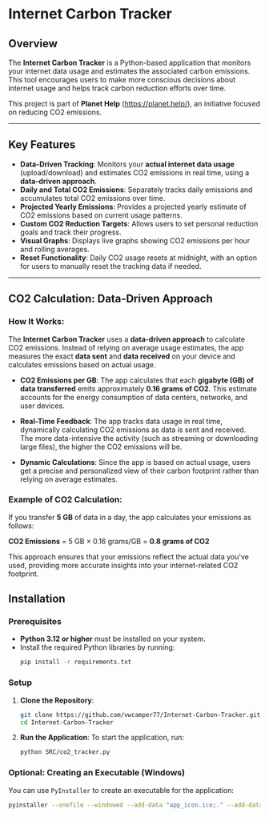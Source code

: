 # Internet Carbon Tracker

## Overview
The **Internet Carbon Tracker** is a Python-based application that monitors your internet data usage and estimates the associated carbon emissions. This tool encourages users to make more conscious decisions about internet usage and helps track carbon reduction efforts over time.

This project is part of **Planet Help** (https://planet.help/), an initiative focused on reducing CO2 emissions.

---

## Key Features
- **Data-Driven Tracking**: Monitors your **actual internet data usage** (upload/download) and estimates CO2 emissions in real time, using a **data-driven approach**.
- **Daily and Total CO2 Emissions**: Separately tracks daily emissions and accumulates total CO2 emissions over time.
- **Projected Yearly Emissions**: Provides a projected yearly estimate of CO2 emissions based on current usage patterns.
- **Custom CO2 Reduction Targets**: Allows users to set personal reduction goals and track their progress.
- **Visual Graphs**: Displays live graphs showing CO2 emissions per hour and rolling averages.
- **Reset Functionality**: Daily CO2 usage resets at midnight, with an option for users to manually reset the tracking data if needed.

---

## CO2 Calculation: Data-Driven Approach

### How It Works:
The **Internet Carbon Tracker** uses a **data-driven approach** to calculate CO2 emissions. Instead of relying on average usage estimates, the app measures the exact **data sent** and **data received** on your device and calculates emissions based on actual usage.

- **CO2 Emissions per GB**: The app calculates that each **gigabyte (GB) of data transferred** emits approximately **0.16 grams of CO2**. This estimate accounts for the energy consumption of data centers, networks, and user devices.
  
- **Real-Time Feedback**: The app tracks data usage in real time, dynamically calculating CO2 emissions as data is sent and received. The more data-intensive the activity (such as streaming or downloading large files), the higher the CO2 emissions will be.

- **Dynamic Calculations**: Since the app is based on actual usage, users get a precise and personalized view of their carbon footprint rather than relying on average estimates.

### Example of CO2 Calculation:
If you transfer **5 GB** of data in a day, the app calculates your emissions as follows:

**CO2 Emissions** = 5 GB × 0.16 grams/GB = **0.8 grams of CO2**

This approach ensures that your emissions reflect the actual data you've used, providing more accurate insights into your internet-related CO2 footprint.

## Installation

### Prerequisites
- **Python 3.12 or higher** must be installed on your system.
- Install the required Python libraries by running:
    ```bash
    pip install -r requirements.txt
    ```

### Setup
1. **Clone the Repository**:
    ```bash
    git clone https://github.com/vwcamper77/Internet-Carbon-Tracker.git
    cd Internet-Carbon-Tracker
    ```

2. **Run the Application**:
    To start the application, run:
    ```bash
    python SRC/co2_tracker.py
    ```

### Optional: Creating an Executable (Windows)
You can use `PyInstaller` to create an executable for the application:
```bash
pyinstaller --onefile --windowed --add-data "app_icon.ico;." --add-data "planet-help-logo2.png;." SRC/co2_tracker.py
